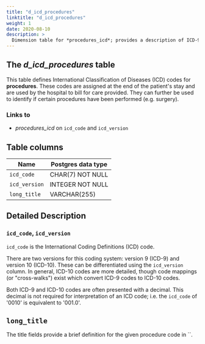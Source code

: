 ```yaml
---
title: "d_icd_procedures"
linktitle: "d_icd_procedures"
weight: 1
date: 2020-08-10
description: >
  Dimension table for *procedures_icd*; provides a description of ICD-9/ICD-10 billed procedures.
---
```


## The *d_icd_procedures* table

This table defines International Classification of Diseases (ICD) codes for **procedures**. These codes are assigned at the end of the patient's stay and are used by the hospital to bill for care provided. They can further be used to identify if certain procedures have been performed (e.g. surgery).

### Links to

* *procedures_icd* on `icd_code` and `icd_version`

<!-- ## Brief summary -->

<!-- # Important considerations -->

## Table columns

Name | Postgres data type
---- | ----
`icd_code` | CHAR(7) NOT NULL
`icd_version` | INTEGER NOT NULL
`long_title` | VARCHAR(255)

## Detailed Description

### `icd_code`, `icd_version`

`icd_code` is the International Coding Definitions (ICD) code.

There are two versions for this coding system: version 9 (ICD-9) and version 10 (ICD-10). These can be differentiated using the `icd_version` column.
In general, ICD-10 codes are more detailed, though code mappings (or "cross-walks") exist which convert ICD-9 codes to ICD-10 codes.

Both ICD-9 and ICD-10 codes are often presented with a decimal. This decimal is not required for interpretation of an ICD code; i.e. the `icd_code` of '0010' is equivalent to '001.0'.

## `long_title`

The title fields provide a brief definition for the given procedure code in ``.

